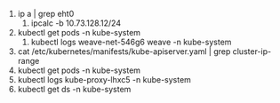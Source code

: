 1. ip a | grep eht0
   1. ipcalc -b 10.73.128.12/24
2. kubectl get pods -n kube-system
   1. kubectl logs weave-net-546g6 weave -n kube-system
3. cat /etc/kubernetes/manifests/kube-apiserver.yaml | grep cluster-ip-range
4. kubectl get pods -n kube-system
5. kubectl logs kube-proxy-lhxc5 -n kube-system
6. kubectl get ds -n kube-system